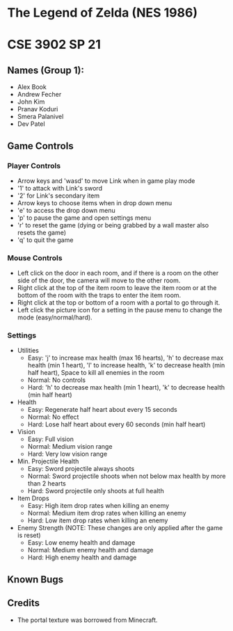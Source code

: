 # The Legend of Zelda (NES 1986)
# CSE 3902 SP 21
## Names (Group 1):
- Alex Book
- Andrew Fecher
- John Kim
- Pranav Koduri
- Smera Palanivel
- Dev Patel

## Game Controls
### Player Controls
- Arrow keys and 'wasd' to move Link when in game play mode
- '1' to attack with Link's sword
- '2' for Link's secondary item
- Arrow keys to choose items when in drop down menu
- 'e' to access the drop down menu
- 'p' to pause the game and open settings menu
- 'r' to reset the game (dying or being grabbed by a wall master also resets the game)
- 'q' to quit the game

### Mouse Controls
- Left click on the door in each room, and if there is a room on the other side of the door, the camera will move to the other room.
- Right click at the top of the item room to leave the item room or at the bottom of the room with the traps to enter the item room.
- Right click at the top or bottom of a room with a portal to go through it.
- Left click the picture icon for a setting in the pause menu to change the mode (easy/normal/hard).

### Settings
- Utilities
  - Easy: 'j' to increase max health (max 16 hearts), 'h' to decrease max health (min 1 heart), 'l' to increase health, 'k' to decrease health (min half heart), Space to kill all enemies in the room
  - Normal: No controls
  - Hard: 'h' to decrease max health (min 1 heart), 'k' to decrease health (min half heart)
- Health
  - Easy: Regenerate half heart about every 15 seconds
  - Normal: No effect
  - Hard: Lose half heart about every 60 seconds (min half heart)
- Vision
  - Easy: Full vision
  - Normal: Medium vision range
  - Hard: Very low vision range
- Min. Projectile Health
  - Easy: Sword projectile always shoots
  - Normal: Sword projectile shoots when not below max health by more than 2 hearts
  - Hard: Sword projectile only shoots at full health
- Item Drops
  - Easy: High item drop rates when killing an enemy
  - Normal: Medium item drop rates when killing an enemy
  - Hard: Low item drop rates when killing an enemy
- Enemy Strength (NOTE: These changes are only applied after the game is reset)
  - Easy: Low enemy health and damage
  - Normal: Medium enemy health and damage
  - Hard: High enemy health and damage

## Known Bugs

## Credits
- The portal texture was borrowed from Minecraft.

